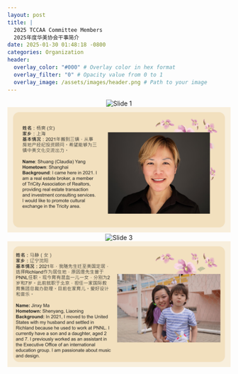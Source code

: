 ```yaml
---
layout: post
title: |
  2025 TCCAA Committee Members
  2025年度华美协会干事简介
date: 2025-01-30 01:48:18 -0800
categories: Organization
header:
  overlay_color: "#000" # Overlay color in hex format
  overlay_filter: "0" # Opacity value from 0 to 1
  overlay_image: /assets/images/header.png # Path to your image
---
```


<div style="text-align: center;">
  <img src="/assets/images/committee/slide-0.png" alt="Slide 1" style="max-width:100%; height:auto;">
  <img src="/assets/images/committee/slide-1.png" alt="Slide 2" style="max-width:100%; height:auto;">
  <img src="/assets/images/committee/slide-2.png" alt="Slide 3" style="max-width:100%; height:auto;">
  <img src="/assets/images/committee/slide-3.png" alt="Slide 4" style="max-width:100%; height:auto;">
</div>
